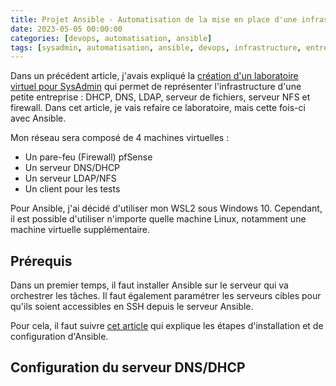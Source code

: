 ```yaml
---
title: Projet Ansible - Automatisation de la mise en place d'une infrastructure pour une petite entreprise
date: 2023-05-05 00:00:00  
categories: [devops, automatisation, ansible]
tags: [sysadmin, automatisation, ansible, devops, infrastructure, entreprise]
---
```


Dans un précédent article, j'avais expliqué la [création d'un laboratoire virtuel pour SysAdmin](../../2023-05-04-Creation-lab-virtuel-sysadmin.md) qui permet de représenter l'infrastructure d'une petite entreprise : DHCP, DNS, LDAP, serveur de fichiers, serveur NFS et firewall. Dans cet article, je vais refaire ce laboratoire, mais cette fois-ci avec Ansible.

Mon réseau sera composé de 4 machines virtuelles :
- Un pare-feu (Firewall) pfSense
- Un serveur DNS/DHCP
- Un serveur LDAP/NFS
- Un client pour les tests

Pour Ansible, j'ai décidé d'utiliser mon WSL2 sous Windows 10. Cependant, il est possible d'utiliser n'importe quelle machine Linux, notamment une machine virtuelle supplémentaire.

## Prérequis

Dans un premier temps, il faut installer Ansible sur le serveur qui va orchestrer les tâches. Il faut également paramétrer les serveurs cibles pour qu'ils soient accessibles en SSH depuis le serveur Ansible.

Pour cela, il faut suivre [cet article](../../2023-05-05-Ansible-Setup.md) qui explique les étapes d'installation et de configuration d'Ansible.

## Configuration du serveur DNS/DHCP



